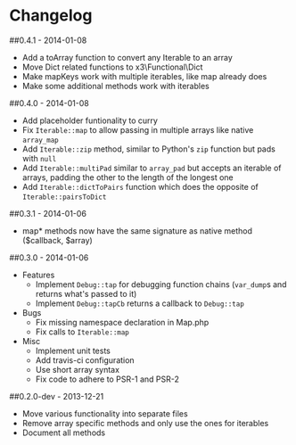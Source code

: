 # Changelog

##0.4.1 - 2014-01-08
- Add a toArray function to convert any Iterable to an array
- Move Dict related functions to x3\Functional\Dict
- Make mapKeys work with multiple iterables, like map already does
- Make some additional methods work with iterables

##0.4.0 - 2014-01-08
- Add placeholder funtionality to curry
- Fix `Iterable::map` to allow passing in multiple arrays like native `array_map`
- Add `Iterable::zip` method, similar to Python's `zip` function 
  but pads with `null`
- Add `Iterable::multiPad` similar to `array_pad` but accepts an iterable of
  arrays, padding the other to the length of the longest one
- Add `Iterable::dictToPairs` function which does the opposite
  of `Iterable::pairsToDict`

##0.3.1 - 2014-01-06
- map\* methods now have the same signature as native method ($callback, $array)

##0.3.0 - 2014-01-06
- Features
  - Implement `Debug::tap` for debugging function chains
    (`var_dump`s and returns what's passed to it)
  - Implement `Debug::tapCb` returns a callback to `Debug::tap`
- Bugs
  - Fix missing namespace declaration in Map.php
  - Fix calls to `Iterable::map`
- Misc
  - Implement unit tests
  - Add travis-ci configuration
  - Use short array syntax
  - Fix code to adhere to PSR-1 and PSR-2

##0.2.0-dev - 2013-12-21
- Move various functionality into separate files
- Remove array specific methods and only use the ones for iterables
- Document all methods
